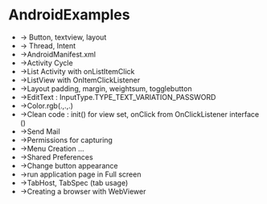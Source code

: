 # AndroidExamples
-  -> Button, textview, layout
-  -> Thread, Intent
-  ->AndroidManifest.xml
-  ->Activity Cycle
- ->List Activity with onListItemClick
- ->ListView with OnItemClickListener
-  ->Layout padding, margin, weightsum, togglebutton
-  ->EditText : InputType.TYPE_TEXT_VARIATION_PASSWORD
-  ->Color.rgb(.,.,.)
-  ->Clean code : init() for view set, onClick from OnClickListener interface () 
-  ->Send Mail
-  ->Permissions for capturing
-  ->Menu Creation ...
-  ->Shared Preferences
-  ->Change button appearance 
-  ->run application page in Full screen 
-  ->TabHost, TabSpec (tab usage)
-  ->Creating a browser with WebViewer
